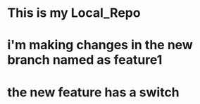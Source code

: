 # This is my Local_Repo
# i'm making changes in the new branch named as feature1
# the new feature has a switch